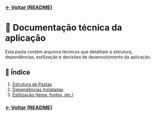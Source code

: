 ### [← Voltar (README)](../README.md)

# 📘 Documentação técnica da aplicação

Esta pasta contém arquivos técnicos que detalham a estrutura, dependências, estilização e decisões de desenvolvimento da aplicação.

## 📂 Índice

1. [Estrutura de Pastas](./docs/folderTree.md)
2. [Dependências Instaladas](./docs/dependencies.md)
3. [Estilização (tema, fontes, etc.)](./docs/styling.md)

### [← Voltar (README)](../README.md)
